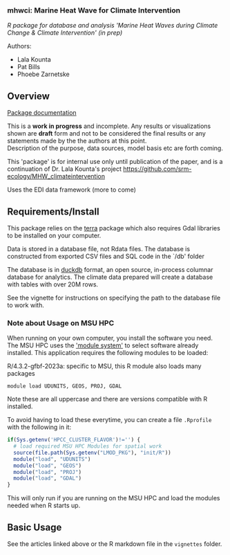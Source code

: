 ### mhwci: Marine Heat Wave for Climate Intervention

*R package for database and analysis 'Marine Heat Waves during Climate Change & Climate Intervention' (in prep)*

Authors:

-   Lala Kounta
-   Pat Bills
-   Phoebe Zarnetske

## Overview

[Package documentation](https://srm-ecology.github.io/mhwci/)

This is a **work in progress** and incomplete.  Any results or visualizations shown are **draft** form and not 
to be considered the final results or any statements made by the the authors at this point.   
Description of the purpose, data sources, model basis etc are forth coming. 

This 'package' is for internal use only until publication of the paper, and is a continuation of Dr. Lala Kounta's project https://github.com/srm-ecology/MHW_climateintervention

Uses the EDI data framework (more to come)

## Requirements/Install

This package relies on the [terra]() package which also requires Gdal libraries to be installed on your computer. 

Data is stored in a database file, not Rdata files.   The database is constructed from exported CSV files and SQL code in the `/db' folder

The database is in [duckdb](https://duckdb.org) format, an open source, in-process columnar database for analytics. The climate data prepared will create a database with tables with over 20M rows.

See the vignette for instructions on specifying the path to the database file to work with. 

### Note about Usage on MSU HPC

When running on your own computer, you install the software you need.  The MSU HPC uses the ['module system'](https://docs.icer.msu.edu/Intro_to_modules/) to select software already installed.  This application requires the following modules to be loaded: 

R/4.3.2-gfbf-2023a: specific to MSU, this R module also loads many packages

`module load UDUNITS, GEOS, PROJ, GDAL`

Note these are all uppercase and there are versions compatible with R installed. 

To avoid having to load these everytime, you can create a file `.Rprofile` with the following in it: 

```R
if(Sys.getenv('HPCC_CLUSTER_FLAVOR')!='') {
  # load required MSU HPC Modules for spatial work
  source(file.path(Sys.getenv("LMOD_PKG"), "init/R"))
  module("load", "UDUNITS")
  module("load", "GEOS")
  module("load", "PROJ")
  module("load", "GDAL")
}
```
  
This will only run if you are running on the MSU HPC and load the modules needed when R starts up. 


## Basic Usage

See the articles linked above or the R markdown file in the `vignettes` folder. 
